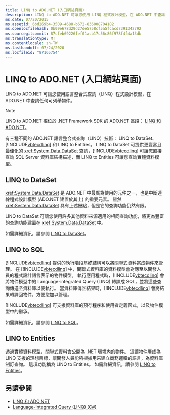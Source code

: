 ```yaml
---
title: LINQ to ADO.NET (入口網站頁面)
description: LINQ to ADO.NET 可讓您使用 LINQ 程式設計模型，在 ADO.NET 中查詢任何可列舉物件。 瞭解這三種 ADO.NET 的 LINQ 技術。
ms.date: 07/20/2015
ms.assetid: 6bd269b4-3509-4688-b672-836008704182
ms.openlocfilehash: 0b09e678d29d27de5758cf5a5fcacd7391342792
ms.sourcegitcommit: 87cfeb69226fef01acb17c56c86f978f4f4a13db
ms.translationtype: MT
ms.contentlocale: zh-TW
ms.lasthandoff: 07/24/2020
ms.locfileid: "87165754"
---
```

# <a name="linq-to-adonet-portal-page"></a>LINQ to ADO.NET (入口網站頁面)
LINQ to ADO.NET 可讓您使用語言整合式查詢（LINQ）程式設計模型，在 ADO.NET 中查詢任何可列舉物件。  
  
> [!NOTE]
> LINQ to ADO.NET 檔位於 .NET Framework SDK 的 ADO.NET 區段： [LINQ 和 ADO.NET](../../../../framework/data/adonet/linq-and-ado-net.md)。  
  
 有三種不同的 ADO.NET 語言整合式查詢（LINQ）技術： LINQ to DataSet、 [!INCLUDE[vbtecdlinq](~/includes/vbtecdlinq-md.md)] 和 LINQ to Entities。 LINQ to DataSet 可提供更豐富且最佳化的 <xref:System.Data.DataSet> 查詢，[!INCLUDE[vbtecdlinq](~/includes/vbtecdlinq-md.md)] 可讓您直接查詢 SQL Server 資料庫結構描述，而 LINQ to Entities 可讓您查詢實體資料模型。  
  
## <a name="linq-to-dataset"></a>LINQ to DataSet  
 <xref:System.Data.DataSet> 是 ADO.NET 中最廣為使用的元件之一，也是中斷連線程式設計模型 (ADO.NET 建置於其上) 的重要元素。 雖然 <xref:System.Data.DataSet> 具有上述優點，但是它的查詢功能仍然有限。  
  
 LINQ to DataSet 可讓您使用許多其他資料來源適用的相同查詢功能，將更為豐富的查詢功能建置在 <xref:System.Data.DataSet> 中。  
  
 如需詳細資訊，請參閱 [LINQ to DataSet](../../../../framework/data/adonet/linq-to-dataset.md)。  
  
## <a name="linq-to-sql"></a>LINQ to SQL  
 [!INCLUDE[vbtecdlinq](~/includes/vbtecdlinq-md.md)] 提供的執行階段基礎結構可以將關聯式資料當成物件來管理。 在 [!INCLUDE[vbtecdlinq](~/includes/vbtecdlinq-md.md)] 中，關聯式資料庫的資料模型會對應至以開發人員的程式設計語言表示的物件模型。 執行應用程式時，[!INCLUDE[vbtecdlinq](~/includes/vbtecdlinq-md.md)] 會將物件模型中的 Language-integrated Query (LINQ) 轉譯成 SQL，並將這些查詢傳送至資料庫以便執行。 當資料庫傳回結果時，[!INCLUDE[vbtecdlinq](~/includes/vbtecdlinq-md.md)] 會將結果轉譯回物件，方便您加以管理。  
  
 [!INCLUDE[vbtecdlinq](~/includes/vbtecdlinq-md.md)] 可支援資料庫的預存程序和使用者定義函式，以及物件模型中的繼承。  
  
 如需詳細資訊，請參閱 [LINQ to SQL](../../../../framework/data/adonet/sql/linq/index.md)。  
  
## <a name="linq-to-entities"></a>LINQ to Entities  
 透過實體資料模型，關聯式資料會公開為 .NET 環境內的物件。 這讓物件層成為 LINQ 支援的理想目標，讓開發人員能夠根據用來建立商務邏輯的語言，為資料庫制訂查詢。 這項功能稱為 LINQ to Entities。 如需詳細資訊，請參閱 [LINQ to Entities](../../../../framework/data/adonet/ef/language-reference/linq-to-entities.md)。  
  
## <a name="see-also"></a>另請參閱

- [LINQ 和 ADO.NET](../../../../framework/data/adonet/linq-and-ado-net.md)
- [Language-Integrated Query (LINQ) (C#)](./index.md)
